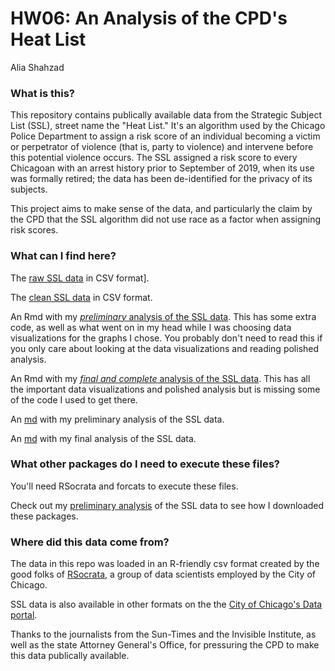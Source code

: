 # HW06: An Analysis of the CPD's Heat List
Alia Shahzad

### What is this?

This repository contains publically available data from the Strategic Subject List (SSL), street name the "Heat List." It's an algorithm used by the Chicago Police Department to assign a risk score of an individual becoming a victim or perpetrator of violence (that is, party to violence) and intervene before this potential violence occurs. The SSL assigned a risk score to every Chicagoan with an arrest history prior to September of 2019, when its use was formally retired; the data has been de-identified for the privacy of its subjects.

This project aims to make sense of the data, and particularly the claim by the CPD that the SSL algorithm did not use race as a factor when assigning risk scores. 

### What can I find here?

The [raw SSL data](Strategic_Subject_List.csv) in CSV format].

The [clean SSL data](ssl.csv) in CSV format.

An Rmd with my [*preliminary* analysis of the SSL data](ssl.Rmd). This has some extra code, as well as what went on in my head while I was choosing data visualizations for the graphs I chose. You probably don't need to read this if you only care about looking at the data visualizations and reading polished analysis.

An Rmd with my [*final and complete* analysis of the SSL data](ssl_report.Rmd). This has all the important data visualizations and polished analysis but is missing some of the code I used to get there.

An [md](ssl.md) with my preliminary analysis of the SSL data.

An [md](ssl_report.md)  with my final analysis of the SSL data.

### What other packages do I need to execute these files?

You'll need RSocrata and forcats to execute these files.

Check out my [preliminary analysis](ssl.Rmd) of the SSL data to see how I downloaded these packages.

### Where did this data come from?

The data in this repo was loaded in an R-friendly csv format created by the good folks of [RSocrata](https://github.com/Chicago/RSocrata/blob/master/README.md), a group of data scientists employed by the City of Chicago.

SSL data is also available in other formats on the the [City of Chicago's Data portal](https://data.cityofchicago.org/Public-Safety/Strategic-Subject-List/4aki-r3np).

Thanks to the journalists from the Sun-Times and the Invisible Institute, as well as the state Attorney General's Office, for pressuring the CPD to make this data publically available. 
